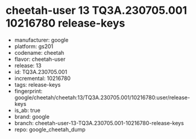 # cheetah-user 13 TQ3A.230705.001 10216780 release-keys
- manufacturer: google
- platform: gs201
- codename: cheetah
- flavor: cheetah-user
- release: 13
- id: TQ3A.230705.001
- incremental: 10216780
- tags: release-keys
- fingerprint: google/cheetah/cheetah:13/TQ3A.230705.001/10216780:user/release-keys
- is_ab: true
- brand: google
- branch: cheetah-user-13-TQ3A.230705.001-10216780-release-keys
- repo: google_cheetah_dump
